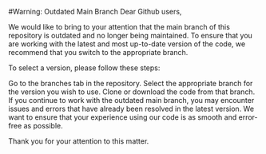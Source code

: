 #Warning: Outdated Main Branch
Dear Github users,

We would like to bring to your attention that the main branch of this repository is outdated and no longer being maintained. To ensure that you are working with the latest and most up-to-date version of the code, we recommend that you switch to the appropriate branch.

To select a version, please follow these steps:

Go to the branches tab in the repository.
Select the appropriate branch for the version you wish to use.
Clone or download the code from that branch.
If you continue to work with the outdated main branch, you may encounter issues and errors that have already been resolved in the latest version. We want to ensure that your experience using our code is as smooth and error-free as possible.

Thank you for your attention to this matter.
